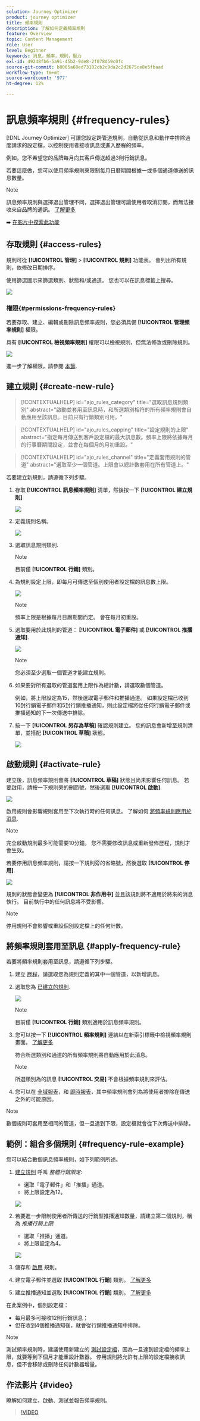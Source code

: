 ```yaml
---
solution: Journey Optimizer
product: journey optimizer
title: 頻率規則
description: 了解如何定義頻率規則
feature: Overview
topic: Content Management
role: User
level: Beginner
keywords: 消息，頻率，規則，壓力
exl-id: 49248fb6-5a91-45b2-9de8-2f078d59c0fc
source-git-commit: b8065a68ed73102cb2c9da2c2d2675ce8e5fbaad
workflow-type: tm+mt
source-wordcount: '977'
ht-degree: 12%

---
```


# 訊息頻率規則 {#frequency-rules}

[!DNL Journey Optimizer] 可讓您設定跨管道規則，自動從訊息和動作中排除過度請求的設定檔，以控制使用者接收訊息或進入歷程的頻率。

例如，您不希望您的品牌每月向其客戶傳送超過3則行銷訊息。

若要這麼做，您可以使用頻率規則來限制每月日曆期間根據一或多個通道傳送的訊息數量。

>[!NOTE]
>
>訊息頻率規則與選擇退出管理不同，選擇退出管理可讓使用者取消訂閱，而無法接收來自品牌的通訊。 [了解更多](../privacy/opt-out.md#opt-out-management)

➡️ [在影片中探索此功能](#video)

## 存取規則 {#access-rules}

規則可從 **[!UICONTROL 管理]** > **[!UICONTROL 規則]** 功能表。 會列出所有規則，依修改日期排序。

使用篩選圖示來篩選類別、狀態和/或通道。 您也可以在訊息標籤上搜尋。

![](assets/message-rules-filter.png)

### 權限{#permissions-frequency-rules}

若要存取、建立、編輯或刪除訊息頻率規則，您必須具備 **[!UICONTROL 管理頻率規則]** 權限。

具有 **[!UICONTROL 檢視頻率規則]** 權限可以檢視規則，但無法修改或刪除規則。

![](assets/message-rules-access.png)

進一步了解權限，請參閱 [本節](../administration/high-low-permissions.md).

## 建立規則 {#create-new-rule}

>[!CONTEXTUALHELP]
>id="ajo_rules_category"
>title="選取訊息規則類別"
>abstract="啟動並套用至訊息時，和所選類別相符的所有頻率規則會自動應用至該訊息。目前只有行銷類別可用。"

>[!CONTEXTUALHELP]
>id="ajo_rules_capping"
>title="設定規則的上限"
>abstract="指定每月傳送到客戶設定檔的最大訊息數。頻率上限將依據每月的行事曆期間設定，並會在每個月的月初重設。"

>[!CONTEXTUALHELP]
>id="ajo_rules_channel"
>title="定義套用規則的管道"
>abstract="選取至少一個管道。上限會以總計數套用在所有管道上。"

若要建立新規則，請遵循下列步驟。

1. 存取 **[!UICONTROL 訊息頻率規則]** 清單，然後按一下 **[!UICONTROL 建立規則]**.

   ![](assets/message-rules-create.png)

1. 定義規則名稱。

   ![](assets/message-rules-details.png)

1. 選取訊息規則類別.

   >[!NOTE]
   >
   >目前僅 **[!UICONTROL 行銷]** 類別。

1. 為規則設定上限，即每月可傳送至個別使用者設定檔的訊息數上限。

   ![](assets/message-rules-capping.png)

   >[!NOTE]
   >
   >頻率上限是根據每月日曆期間而定。 會在每月初重設。

1. 選取要用於此規則的管道： **[!UICONTROL 電子郵件]** 或 **[!UICONTROL 推播通知]**.

   ![](assets/message-rules-channels.png)

   >[!NOTE]
   >
   >您必須至少選取一個管道才能建立規則。

1. 如果要對所有選取的管道套用上限作為總計數，請選取數個管道。

   例如，將上限設定為15，然後選取電子郵件和推播通道。 如果設定檔已收到10封行銷電子郵件和5封行銷推播通知，則此設定檔將從任何行銷電子郵件或推播通知的下一次傳送中排除。

1. 按一下 **[!UICONTROL 另存為草稿]** 確認規則建立。 您的訊息會新增至規則清單，並搭配 **[!UICONTROL 草稿]** 狀態。

   ![](assets/message-rules-created.png)

## 啟動規則 {#activate-rule}

建立後，訊息頻率規則會將 **[!UICONTROL 草稿]** 狀態且尚未影響任何訊息。 若要啟用，請按一下規則旁的刪節號，然後選取 **[!UICONTROL 啟動]**.

![](assets/message-rules-activate.png)

啟用規則會影響規則套用至下次執行時的任何訊息。 了解如何 [將頻率規則應用於消息](#apply-frequency-rule).

>[!NOTE]
>
>完全啟動規則最多可能需要10分鐘。 您不需要修改訊息或重新發佈歷程，規則才會生效。

若要停用訊息頻率規則，請按一下規則旁的省略號，然後選取 **[!UICONTROL 停用]**.

![](assets/message-rules-deactivate.png)

規則的狀態會變更為 **[!UICONTROL 非作用中]** 並且該規則將不適用於將來的消息執行。 目前執行中的任何訊息將不受影響。

>[!NOTE]
>
>停用規則不會影響或重設個別設定檔上的任何計數。

## 將頻率規則套用至訊息 {#apply-frequency-rule}

若要將頻率規則套用至訊息，請遵循下列步驟。

1. 建立 [歷程](../building-journeys/journey-gs.md)，請選取您為規則定義的其中一個管道，以新增訊息。

1. 選取您為 [已建立的規則](#create-new-rule).

   ![](assets/journey-message-category.png)

   >[!NOTE]
   >
   >目前僅 **[!UICONTROL 行銷]** 類別適用於訊息頻率規則。

1. 您可以按一下 **[!UICONTROL 頻率規則]** 連結以在新索引標籤中檢視頻率規則畫面。 [了解更多](#access-rules)

   符合所選類別和通道的所有頻率規則將自動應用於此消息。

   >[!NOTE]
   >
   >所選類別為的訊息 **[!UICONTROL 交易]** 不會根據頻率規則來評估。

1. 您可以在 [全域報表](../reports/global-report.md)，和 [即時報表](../reports/live-report.md)，其中頻率規則會列為將使用者排除在傳送之外的可能原因。

>[!NOTE]
>
>數個規則可套用至相同的管道，但一旦達到下限，設定檔就會從下次傳送中排除。

## 範例：組合多個規則 {#frequency-rule-example}

您可以結合數個訊息頻率規則，如下列範例所述。

1. [建立規則](#create-new-rule) 呼叫 *整體行銷限定*:

   * 選取「電子郵件」和「推播」通道。
   * 將上限設定為12。

   ![](assets/message-rules-ex-overall-cap.png)

1. 若要進一步限制使用者所傳送的行銷型推播通知數量，請建立第二個規則，稱為 *推播行銷上限*:

   * 選取「推播」通道。
   * 將上限設定為4。

   ![](assets/message-rules-ex-push-cap.png)

1. 儲存和 [啟用](#activate-rule) 規則。

1. 建立電子郵件並選取 **[!UICONTROL 行銷]** 類別。 [了解更多](../email/create-email.md)

1. 建立推播通知並選取 **[!UICONTROL 行銷]** 類別。 [了解更多](../push/create-push.md)

在此案例中，個別設定檔：
* 每月最多可接收12則行銷訊息；
* 但在收到4個推播通知後，就會從行銷推播通知中排除。

>[!NOTE]
>
>測試頻率規則時，建議使用新建立的 [測試設定檔](../segment/creating-test-profiles.md)，因為一旦達到設定檔的頻率上限，就要等到下個月才能重設計數器。 停用規則將允許有上限的設定檔接收訊息，但不會移除或刪除任何計數器增量。

## 作法影片 {#video}

瞭解如何建立、啟動、測試並報告頻率規則。 

>[!VIDEO](https://video.tv.adobe.com/v/344451?quality=12)
